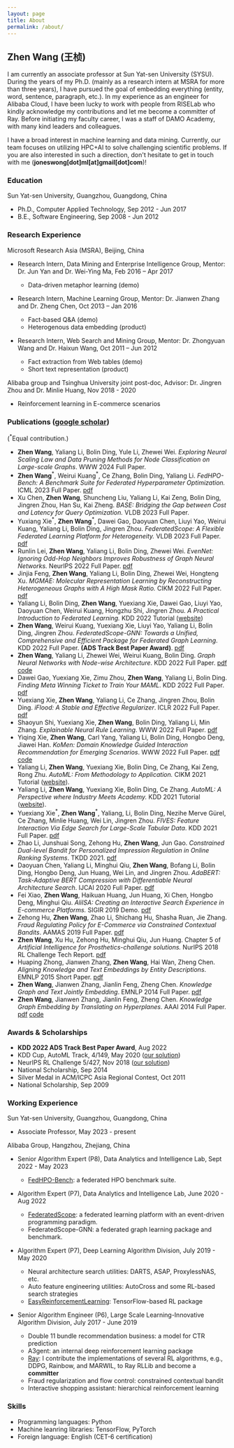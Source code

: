 ```yaml
---
layout: page
title: About
permalink: /about/
---
```

## Zhen Wang (王桢)

I am currently an associate professor at Sun Yat-sen University (SYSU). During the years of my Ph.D. (mainly as a research intern at MSRA for more than three years), I have pursued the goal of embedding everything (entity, word, sentence, paragraph, etc.). In my experience as an engineer for Alibaba Cloud, I have been lucky to work with people from RISELab who kindly acknowledge my contributions and let me become a committer of Ray. Before initiating my faculty career, I was a staff of DAMO Academy, with many kind leaders and colleagues.

I have a broad interest in machine learning and data mining. Currently, our team focuses on utilizing HPC+AI to solve challenging scientific problems. If you are also interested in such a direction, don't hesitate to get in touch with me (**joneswong\[dot\]ml\[at\]gmail\[dot\]com**)!

### Education
Sun Yat-sen University, Guangzhou, Guangdong, China

- Ph.D., Computer Applied Technology, Sep 2012 - Jun 2017
- B.E., Software Engineering, Sep 2008 - Jun 2012

### Research Experience
Microsoft Research Asia (MSRA), Beijing, China

- Research Intern, Data Mining and Enterprise Intelligence Group, Mentor: Dr. Jun Yan and Dr. Wei-Ying Ma, Feb 2016 – Apr 2017
    - Data-driven metaphor learning (demo)
     
- Research Intern, Machine Learning Group, Mentor: Dr. Jianwen Zhang and Dr. Zheng Chen, Oct 2013 – Jan 2016
    - Fact-based Q&A (demo)
    - Heterogenous data embedding (product)
    
- Research Intern, Web Search and Mining Group, Mentor: Dr. Zhongyuan Wang and Dr. Haixun Wang, Oct 2011 – Jun 2012
    - Fact extraction from Web tables (demo)
    - Short text representation (product)

Alibaba group and Tsinghua University joint post-doc, Advisor: Dr. Jingren Zhou and Dr. Minlie Huang, Nov 2018 - 2020

- Reinforcement learning in E-commerce scenarios


### Publications ([google scholar](https://scholar.google.com/citations?user=e5CqTBMAAAAJ&hl=en))

(<sup>\*</sup>Equal contribution.)

- **Zhen Wang**, Yaliang Li, Bolin Ding, Yule Li, Zhewei Wei. *Exploring Neural Scaling Law and Data Pruning Methods for Node Classification on Large-scale Graphs*. WWW 2024 Full Paper.
- **Zhen Wang**<sup>\*</sup>, Weirui Kuang<sup>\*</sup>, Ce Zhang, Bolin Ding, Yaliang Li. *FedHPO-Bench: A Benchmark Suite for Federated Hyperparameter Optimization.* ICML 2023 Full Paper. [pdf](https://proceedings.mlr.press/v202/wang23n.html)
- Xu Chen, **Zhen Wang**, Shuncheng Liu, Yaliang Li, Kai Zeng, Bolin Ding, Jingren Zhou, Han Su, Kai Zheng. *BASE: Bridging the Gap between Cost and Latency for Query Optimization.* VLDB 2023 Full Paper.
- Yuxiang Xie<sup>\*</sup>, **Zhen Wang**<sup>\*</sup>, Dawei Gao, Daoyuan Chen, Liuyi Yao, Weirui Kuang, Yaliang Li, Bolin Ding, Jingren Zhou. *FederatedScope: A Flexible Federated Learning Platform for Heterogeneity.* VLDB 2023 Full Paper. [pdf](https://www.vldb.org/pvldb/vol16/p1059-li.pdf)
- Runlin Lei, **Zhen Wang**, Yaliang Li, Bolin Ding, Zhewei Wei. *EvenNet: Ignoring Odd-Hop Neighbors Improves Robustness of Graph Neural Networks.* NeurIPS 2022 Full Paper. [pdf](https://openreview.net/pdf?id=SPoiDLr3WE7)
- Jinjia Feng, **Zhen Wang**, Yaliang Li, Bolin Ding, Zhewei Wei, Hongteng Xu. *MGMAE: Molecular Representation Learning by Reconstructing Heterogeneous Graphs with A High Mask Ratio.* CIKM 2022 Full Paper. [pdf](https://dl.acm.org/doi/abs/10.1145/3511808.3557395)
- Yaliang Li, Bolin Ding, **Zhen Wang**, Yuexiang Xie, Dawei Gao, Liuyi Yao, Daoyuan Chen, Weirui Kuang, Hongzhu Shi, Jingren Zhou. *A Practical Introduction to Federated Learning.* KDD 2022 Tutorial ([website](https://joneswong.github.io/KDD22FLTutorial/))
- **Zhen Wang**, Weirui Kuang, Yuexiang Xie, Liuyi Yao, Yaliang Li, Bolin Ding, Jingren Zhou. *FederatedScope-GNN: Towards a Unified, Comprehensive and Efficient Package for Federated Graph Learning*. KDD 2022 Full Paper. **(ADS Track Best Paper Award)**. [pdf](https://dl.acm.org/doi/10.1145/3534678.3539112)
- **Zhen Wang**, Yaliang Li, Zhewei Wei, Weirui Kuang, Bolin Ding. *Graph Neural Networks with Node-wise Architecture*. KDD 2022 Full Paper. [pdf](https://dl.acm.org/doi/10.1145/3534678.3539387) [code](https://github.com/joneswong/NWGNN)
- Dawei Gao, Yuexiang Xie, Zimu Zhou, **Zhen Wang**, Yaliang Li, Bolin Ding. *Finding Meta Winning Ticket to Train Your MAML*. KDD 2022 Full Paper. [pdf](https://dl.acm.org/doi/10.1145/3534678.3539467)
- Yuexiang Xie, **Zhen Wang**, Yaliang Li, Ce Zhang, Jingren Zhou, Bolin Ding. *iFlood: A Stable and Effective Regularizer*. ICLR 2022 Full Paper. [pdf](https://openreview.net/forum?id=MsHnJPaBUZE)
- Shaoyun Shi, Yuexiang Xie, **Zhen Wang**, Bolin Ding, Yaliang Li, Min Zhang. *Explainable Neural Rule Learning*. WWW 2022 Full Paper. [pdf](https://dl.acm.org/doi/abs/10.1145/3485447.3512023)
- Yiqing Xie, **Zhen Wang**, Carl Yang, Yaliang Li, Bolin Ding, Hongbo Deng, Jiawei Han. *KoMen: Domain Knowledge Guided Interaction Recommendation for Emerging Scenarios*. WWW 2022 Full Paper. [pdf](https://dl.acm.org/doi/10.1145/3485447.3512177) [code](https://github.com/Veronicium/taskEmbedding)
- Yaliang Li, **Zhen Wang**, Yuexiang Xie, Bolin Ding, Ce Zhang, Kai Zeng, Rong Zhu. *AutoML: From Methodology to Application.* CIKM 2021 Tutorial ([website](https://joneswong.github.io/CIKM21AutoMLTutorial/)).
- Yaliang Li, **Zhen Wang**, Yuexiang Xie, Bolin Ding, Ce Zhang. *AutoML: A Perspective where Industry Meets Academy.* KDD 2021 Tutorial ([website](https://joneswong.github.io/KDD21AutoMLTutorial/)).
- Yuexiang Xie<sup>\*</sup>, **Zhen Wang**<sup>\*</sup>, Yaliang, Li, Bolin Ding, Nezihe Merve Gürel, Ce Zhang, Minlie Huang, Wei Lin, Jingren Zhou. *FIVES: Feature Interaction Via Edge Search for Large-Scale Tabular Data*. KDD 2021 Full Paper. [pdf](https://dl.acm.org/doi/10.1145/3447548.3467066)
- Zhao Li, Junshuai Song, Zehong Hu, **Zhen Wang**, Jun Gao. *Constrained Dual-level Bandit for Personalized Impression Regulation in Online Ranking Systems*. TKDD 2021. [pdf](https://dl.acm.org/doi/10.1145/3461340)
- Daoyuan Chen, Yaliang Li, Minghui Qiu, **Zhen Wang**, Bofang Li, Bolin Ding, Hongbo Deng, Jun Huang, Wei Lin, and Jingren Zhou. *AdaBERT: Task-Adaptive BERT Compression with Differentiable Neural Architecture Search*. IJCAI 2020 Full Paper. [pdf](https://dl.acm.org/doi/10.5555/3491440.3491781)
- Fei Xiao, **Zhen Wang**, Haikuan Huang, Jun Huang, Xi Chen, Hongbo Deng, Minghui Qiu. *AliISA: Creating an Interactive Search Experience in E-commerce Platforms.* SIGIR 2019 Demo. [pdf](https://dl.acm.org/doi/10.1145/3331184.3331409)
- Zehong Hu, **Zhen Wang**, Zhao Li, Shichang Hu, Shasha Ruan, Jie Zhang. *Fraud Regulating Policy for E-Commerce via Constrained Contextual Bandits*. AAMAS 2019 Full Paper. [pdf](https://dl.acm.org/doi/10.5555/3306127.3331846)
- **Zhen Wang**, Xu Hu, Zehong Hu, Minghui Qiu, Jun Huang. Chapter 5 of *Artificial Intelligence for Prosthetics-challenge solutions.* NurIPS 2018 RL Challenge Tech Report. [pdf](https://arxiv.org/abs/1902.02441)
- Huaping Zhong, Jianwen Zhang, **Zhen Wang**, Hai Wan, Zheng Chen. *Aligning Knowledge and Text Embeddings by Entity Descriptions*. EMNLP 2015 Short Paper. [pdf](https://aclanthology.org/D15-1031/)
- **Zhen Wang**, Jianwen Zhang, Jianlin Feng, Zheng Chen. *Knowledge Graph and Text Jointly Embedding*. EMNLP 2014 Full Paper. [pdf](https://aclanthology.org/D14-1167/)
- **Zhen Wang**, Jianwen Zhang, Jianlin Feng, Zheng Chen. *Knowledge Graph Embedding by Translating on Hyperplanes*. AAAI 2014 Full Paper. [pdf](https://dl.acm.org/doi/10.5555/2893873.2894046) [code](https://github.com/joneswong/TransH)


### Awards & Scholarships

- **KDD 2022 ADS Track Best Paper Award**, Aug 2022
- KDD Cup, AutoML Track, 4/149, May 2020 ([our solution](https://github.com/joneswong/AutoGraph))
- NeurIPS RL Challenge 5/427, Nov 2018 ([our solution](https://github.com/joneswong/rl_stadium))
- National Scholarship, Sep 2014
- Silver Medal in ACM/ICPC Asia Regional Contest, Oct 2011
- National Scholarship, Sep 2009


### Working Experience

Sun Yat-sen University, Guangzhou, Guangdong, China

- Associate Professor, May 2023 - present


Alibaba Group, Hangzhou, Zhejiang, China

- Senior Algorithm Expert (P8), Data Analytics and Intelligence Lab, Sept 2022 - May 2023

    - [FedHPO-Bench](https://github.com/alibaba/FederatedScope/tree/master/benchmark/FedHPOB): a federated HPO benchmark suite.

- Algorithm Expert (P7), Data Analytics and Intelligence Lab, June 2020 - Aug 2022

    - [FederatedScope](https://github.com/alibaba/FederatedScope): a federated learning platform with an event-driven programming paradigm.
    - FederatedScope-GNN: a federated graph learning package and benchmark.

- Algorithm Expert (P7), Deep Learning Algorithm Division, July 2019 - May 2020

    - Neural architecture search utilities: DARTS, ASAP, ProxylessNAS, etc.
    - Auto feature engineering utilities: AutoCross and some RL-based search strategies
    - [EasyReinforcementLearning](https://github.com/alibaba/EasyReinforcementLearning): TensorFlow-based RL package

- Senior Algorithm Engineer (P6), Large Scale Learning-Innovative Algorithm Division, July 2017 - June 2019

    - Double 11 bundle recommendation business: a model for CTR prediction
    - A3gent: an internal deep reinforcement learning package
    - [Ray](https://github.com/ray-project/ray): I contribute the implementations of several RL algorithms, e.g., DDPG, Rainbow, and MARWIL, to Ray RLLib and become a **committer**
    - Fraud regularization and flow control: constrained contextual bandit
    - Interactive shopping assistant: hierarchical reinforcement learning


### Skills

- Programming languages: Python
- Machine leanring libraries: TensorFlow, PyTorch
- Foreign language: English (CET-6 certification)